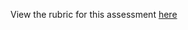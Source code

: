 View the rubric for this assessment [here](https://storage.googleapis.com/hatchways.appspot.com/employers/springboard/student_rubrics/OOP%20Science%20Lab%20Rubric.pdf)
